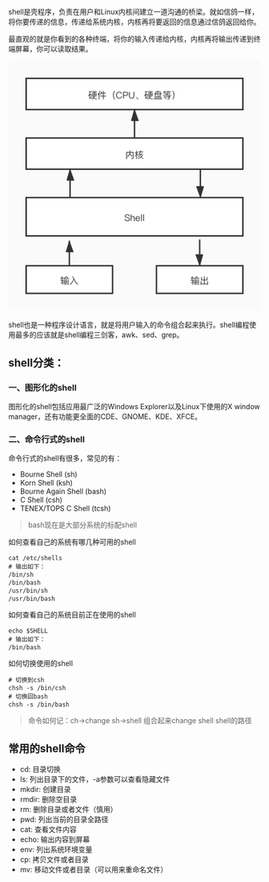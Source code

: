 shell是壳程序，负责在用户和Linux内核间建立一道沟通的桥梁。就如信鸽一样，将你要传递的信息，传递给系统内核，内核再将要返回的信息通过信鸽返回给你。  

最直观的就是你看到的各种终端，将你的输入传递给内核，内核再将输出传递到终端屏幕，你可以读取结果。  

![shell结构示例](images/shell.jpg "shell结构示例")

shell也是一种程序设计语言，就是将用户输入的命令组合起来执行。shell编程使用最多的应该就是shell编程三剑客，awk、sed、grep。  


## shell分类：
 
### 一、图形化的shell
图形化的shell包括应用最广泛的Windows Explorer以及Linux下使用的X window manager，还有功能更全面的CDE、GNOME、KDE、XFCE。

### 二、命令行式的shell
命令行式的shell有很多，常见的有：
* Bourne Shell (sh)
* Korn Shell (ksh)
* Bourne Again Shell (bash)
* C Shell (csh)
* TENEX/TOPS C Shell (tcsh)  

> bash现在是大部分系统的标配shell

如何查看自己的系统有哪几种可用的shell
```
cat /etc/shells
# 输出如下：
/bin/sh
/bin/bash
/usr/bin/sh
/usr/bin/bash
```

如何查看自己的系统目前正在使用的shell
```
echo $SHELL
# 输出如下：
/bin/bash
```

如何切换使用的shell
```
# 切换到csh
chsh -s /bin/csh
# 切换回bash
chsh -s /bin/bash
```
> 命令如何记：ch->change   sh->shell   组合起来change shell shell的路径

## 常用的shell命令
* cd: 目录切换
* ls: 列出目录下的文件，-a参数可以查看隐藏文件
* mkdir: 创建目录
* rmdir: 删除空目录
* rm: 删除目录或者文件（慎用）
* pwd: 列出当前的目录全路径
* cat: 查看文件内容
* echo: 输出内容到屏幕
* env: 列出系统环境变量
* cp: 拷贝文件或者目录
* mv: 移动文件或者目录（可以用来重命名文件）

